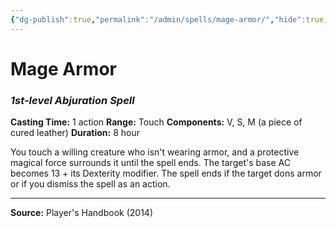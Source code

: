 ```yaml
---
{"dg-publish":true,"permalink":"/admin/spells/mage-armor/","hide":true,"updated":"2025-08-11T11:53:30.961+01:00"}
---
```


# Mage Armor
### *1st-level Abjuration Spell*
**Casting Time:** 1 action
**Range:** Touch
**Components:** V, S, M (a piece of cured leather)
**Duration:** 8 hour

You touch a willing creature who isn't wearing armor, and a protective magical force surrounds it until the spell ends. The target's base AC becomes 13 + its Dexterity modifier. The spell ends if the target dons armor or if you dismiss the spell as an action.

---
**Source:** Player's Handbook (2014)